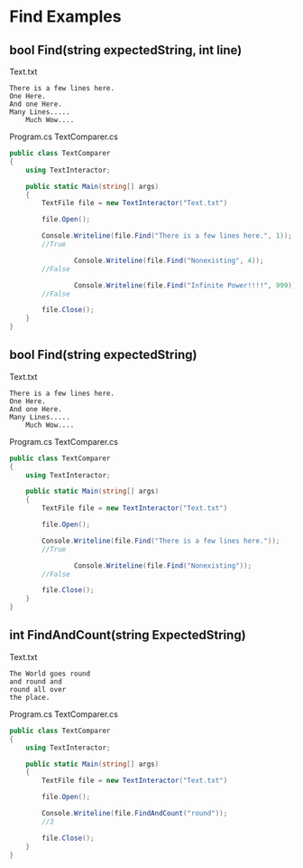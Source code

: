 # Find Examples
## bool Find(string expectedString, int line)
Text.txt
```
There is a few lines here.
One Here.
And one Here.
Many Lines.....
    Much Wow....
```
Program.cs
TextComparer.cs
```c#
public class TextComparer
{
    using TextInteractor;

    public static Main(string[] args)
    {
        TextFile file = new TextInteractor("Text.txt")

        file.Open();

        Console.Writeline(file.Find("There is a few lines here.", 1));
        //True

                Console.Writeline(file.Find("Nonexisting", 4));
        //False

                Console.Writeline(file.Find("Infinite Power!!!!", 999));
        //False

        file.Close();
    }
}
```
## bool Find(string expectedString)
Text.txt
```
There is a few lines here.
One Here.
And one Here.
Many Lines.....
    Much Wow....
```
Program.cs
TextComparer.cs
```c#
public class TextComparer
{
    using TextInteractor;

    public static Main(string[] args)
    {
        TextFile file = new TextInteractor("Text.txt")

        file.Open();

        Console.Writeline(file.Find("There is a few lines here."));
        //True

                Console.Writeline(file.Find("Nonexisting"));
        //False

        file.Close();
    }
}
```
## int FindAndCount(string ExpectedString)
Text.txt
```
The World goes round
and round and
round all over
the place.
```
Program.cs
TextComparer.cs
```c#
public class TextComparer
{
    using TextInteractor;

    public static Main(string[] args)
    {
        TextFile file = new TextInteractor("Text.txt")

        file.Open();

        Console.Writeline(file.FindAndCount("round"));
        //3

        file.Close();
    }
}
```